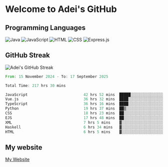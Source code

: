 # Welcome to Adei's GitHub

## Programming Languages
![Java](https://img.shields.io/badge/Java-007396?style=flat-square&logo=java&logoColor=white)
![JavaScript](https://img.shields.io/badge/JavaScript-F7DF1E?style=flat-square&logo=javascript&logoColor=black)
![HTML](https://img.shields.io/badge/HTML-E34F26?style=flat-square&logo=html5&logoColor=white)
![CSS](https://img.shields.io/badge/CSS-1572B6?style=flat-square&logo=css3&logoColor=white)
![Express.js](https://img.shields.io/badge/Express.js-000000?style=flat-square&logo=express&logoColor=white)


## GitHub Streak
![Adei's GitHub Streak](https://github-readme-streak-stats.herokuapp.com/?user=AdeiTamayo&hide_border=true)

<!--START_SECTION:waka-->

```rust
From: 15 November 2024 - To: 17 September 2025

Total Time: 217 hrs 30 mins

JavaScript                         42 hrs 52 mins  █████░░░░░░░░░░░░░░░░░░░░   19.53 %
Vue.js                             36 hrs 32 mins  ████░░░░░░░░░░░░░░░░░░░░░   16.64 %
TypeScript                         36 hrs 16 mins  ████░░░░░░░░░░░░░░░░░░░░░   16.52 %
Python                             19 hrs 37 mins  ██▒░░░░░░░░░░░░░░░░░░░░░░   08.94 %
CSS                                18 hrs 23 mins  ██░░░░░░░░░░░░░░░░░░░░░░░   08.38 %
EJS                                17 hrs 48 mins  ██░░░░░░░░░░░░░░░░░░░░░░░   08.11 %
XML                                7 hrs 5 mins    ▓░░░░░░░░░░░░░░░░░░░░░░░░   03.23 %
Haskell                            6 hrs 34 mins   ▓░░░░░░░░░░░░░░░░░░░░░░░░   02.99 %
HTML                               6 hrs 5 mins    ▓░░░░░░░░░░░░░░░░░░░░░░░░   02.78 %
```

<!--END_SECTION:waka-->

## My website
[My Website](https://adei.eus)


